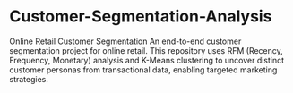 # Customer-Segmentation-Analysis
Online Retail Customer Segmentation  An end-to-end customer segmentation project for online retail. This repository uses RFM (Recency, Frequency, Monetary) analysis and K-Means clustering to uncover distinct customer personas from transactional data, enabling targeted marketing strategies.
